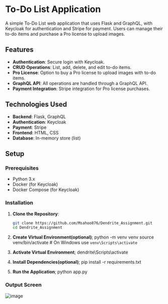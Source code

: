 # To-Do List Application

A simple To-Do List web application that uses Flask and GraphQL, with Keycloak for authentication and Stripe for payment. Users can manage their to-do items and purchase a Pro license to upload images.

## Features

- **Authentication**: Secure login with Keycloak.
- **CRUD Operations**: List, add, delete, and edit to-do items.
- **Pro License**: Option to buy a Pro license to upload images with to-do items.
- **GraphQL API**: All operations are handled through a GraphQL API.
- **Payment Integration**: Stripe integration for Pro license purchases.

## Technologies Used

- **Backend**: Flask, GraphQL
- **Authentication**: Keycloak
- **Payment**: Stripe
- **Frontend**: HTML, CSS
- **Database**: In-memory store (list)

## Setup

### Prerequisites

- Python 3.x
- Docker (for Keycloak)
- Docker Compose (for Keycloak)

### Installation

1. **Clone the Repository**:
   ```bash
   git clone https://github.com/Msahoo876/Dendrite_Assignment.git
   cd Dendrite_Assignment
   
2. **Create Virtual Environment(optional)**;
   python -m venv venv
   source venv/bin/activate  # On Windows use `venv\Scripts\activate`
   
4. **Activate Virtual Environment**;
   dendrite\Scripts\activate
   
6. **Install Dependencies(optional)**;
   pip install -r requirements.txt

7. **Run the Application**;
   python app.py
   
### Output Screen
![image](https://github.com/user-attachments/assets/6d8fb9b3-172f-4c2f-827a-dbf3525e8ecd)
